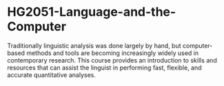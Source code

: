 # HG2051-Language-and-the-Computer
Traditionally linguistic analysis was done largely by hand, but computer-based methods and tools are becoming increasingly widely used in contemporary research. This course provides an introduction to skills and resources that can assist the linguist in performing fast, flexible, and accurate quantitative analyses.
